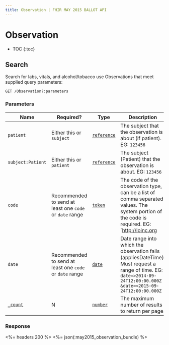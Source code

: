 ```yaml
---
title: Observation | FHIR MAY 2015 BALLOT API
---
```


# Observation

* TOC
{:toc}

## Search

Search for labs, vitals, and alcohol/tobacco use Observations that meet supplied query parameters:

    GET /Observation?:parameters

### Parameters

 Name            | Required?| Type                                                           | Description
-----------------|----------|----------------------------------------------------------------|-------------------------------------------------------
`patient`        | Either this or `subject` |[`reference`](http://hl7.org/fhir/2015May/search.html#reference)| The subject that the observation is about (if patient). EG: `123456`
`subject:Patient`| Either this or `patient` |[`reference`](http://hl7.org/fhir/2015May/search.html#reference)| The subject (Patient) that the observation is about. EG: `123456`
`code`| Recommended to send at least one `code` or `date` range |[`token`](http://hl7.org/fhir/2015May/search.html#token)| The code of the observation type, can be a list of comma separated values. The system portion of the code is required. EG: `http://loinc.org|3094-0`
`date`| Recommended to send at least one `code` or `date` range  |[`date`](http://hl7.org/fhir/2015May/search.html#date) | Date range into which the observation falls (appliesDateTime). Must request a range of time. EG: `date=>2014-09-24T12:00:00.000Z` `&date=<2015-09-24T12:00:00.000Z`
[`_count`](http://hl7.org/fhir/2015May/search.html#count)| N |[`number`](http://hl7.org/fhir/2015May/search.html#number)| The maximum number of results to return per page.

### Response

<%= headers 200 %>
<%= json(:may2015_observation_bundle) %>
